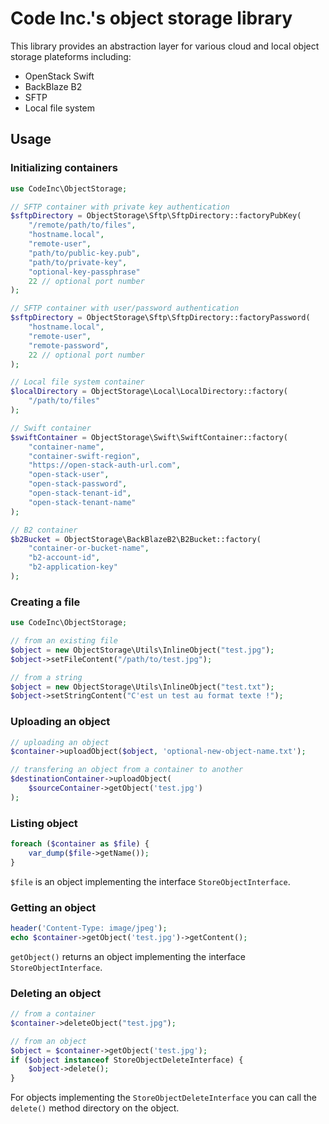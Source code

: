 # Code Inc.'s object storage library

This library provides an abstraction layer for various cloud and local object storage plateforms including:
* OpenStack Swift
* BackBlaze B2
* SFTP
* Local file system

## Usage

### Initializing containers

```php
use CodeInc\ObjectStorage;

// SFTP container with private key authentication
$sftpDirectory = ObjectStorage\Sftp\SftpDirectory::factoryPubKey(
    "/remote/path/to/files",
    "hostname.local",
    "remote-user",
    "path/to/public-key.pub",
    "path/to/private-key",
    "optional-key-passphrase"
    22 // optional port number
);

// SFTP container with user/password authentication
$sftpDirectory = ObjectStorage\Sftp\SftpDirectory::factoryPassword(
    "hostname.local",
    "remote-user",
    "remote-password",
    22 // optional port number
);

// Local file system container
$localDirectory = ObjectStorage\Local\LocalDirectory::factory(
    "/path/to/files"
);

// Swift container
$swiftContainer = ObjectStorage\Swift\SwiftContainer::factory(
    "container-name",
    "container-swift-region",
    "https://open-stack-auth-url.com",
    "open-stack-user",
    "open-stack-password",
    "open-stack-tenant-id",
    "open-stack-tenant-name"
);

// B2 container 
$b2Bucket = ObjectStorage\BackBlazeB2\B2Bucket::factory(
    "container-or-bucket-name",
    "b2-account-id",
    "b2-application-key"
);
```

### Creating a file
```php
use CodeInc\ObjectStorage;

// from an existing file
$object = new ObjectStorage\Utils\InlineObject("test.jpg");
$object->setFileContent("/path/to/test.jpg");

// from a string
$object = new ObjectStorage\Utils\InlineObject("test.txt");
$object->setStringContent("C'est un test au format texte !");
```

### Uploading an object
```php
// uploading an object
$container->uploadObject($object, 'optional-new-object-name.txt');

// transfering an object from a container to another
$destinationContainer->uploadObject(
    $sourceContainer->getObject('test.jpg')
);
```

### Listing object
```php
foreach ($container as $file) {
    var_dump($file->getName());
}
```
`$file` is an object implementing the interface `StoreObjectInterface`.


### Getting an object

```php
header('Content-Type: image/jpeg');
echo $container->getObject('test.jpg')->getContent();
```

`getObject()` returns an object implementing the interface `StoreObjectInterface`.

### Deleting an object

```php
// from a container
$container->deleteObject("test.jpg");

// from an object
$object = $container->getObject('test.jpg');
if ($object instanceof StoreObjectDeleteInterface) {
    $object->delete();
}
```

For objects implementing the `StoreObjectDeleteInterface` you can call the `delete()` method directory on the object.
